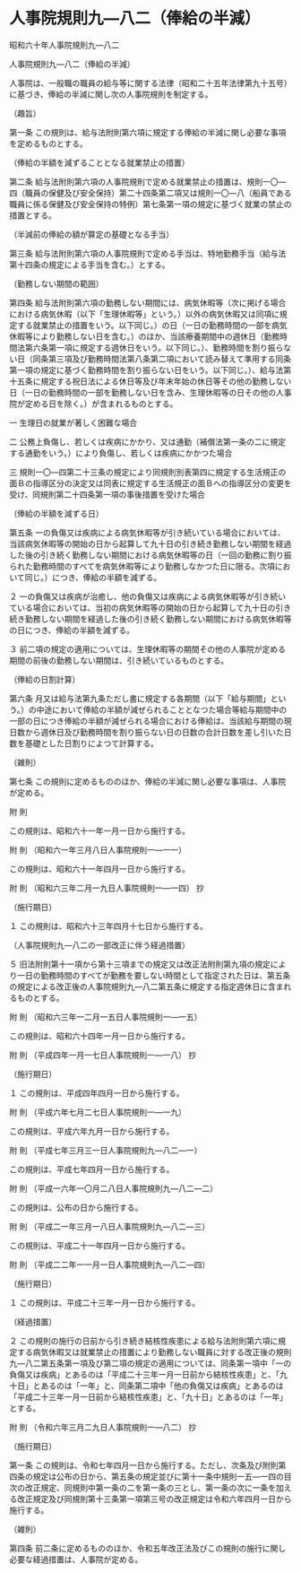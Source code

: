 # 人事院規則九―八二（俸給の半減）

昭和六十年人事院規則九―八二

人事院規則九―八二（俸給の半減）

人事院は、一般職の職員の給与等に関する法律（昭和二十五年法律第九十五号）に基づき、俸給の半減に関し次の人事院規則を制定する。

（趣旨）

第一条 この規則は、給与法附則第六項に規定する俸給の半減に関し必要な事項を定めるものとする。

（俸給の半額を減ずることとなる就業禁止の措置）

第二条 給与法附則第六項の人事院規則で定める就業禁止の措置は、規則一〇―四（職員の保健及び安全保持）第二十四条第二項又は規則一〇―八（船員である職員に係る保健及び安全保持の特例）第七条第一項の規定に基づく就業の禁止の措置とする。

（半減前の俸給の額が算定の基礎となる手当）

第三条 給与法附則第六項の人事院規則で定める手当は、特地勤務手当（給与法第十四条の規定による手当を含む。）とする。

（勤務しない期間の範囲）

第四条 給与法附則第六項の勤務しない期間には、病気休暇等（次に掲げる場合における病気休暇（以下「生理休暇等」という。）以外の病気休暇又は同項に規定する就業禁止の措置をいう。以下同じ。）の日（一日の勤務時間の一部を病気休暇等により勤務しない日を含む。）のほか、当該療養期間中の週休日（勤務時間法第六条第一項に規定する週休日をいう。以下同じ。）、勤務時間を割り振らない日（同条第三項及び勤務時間法第八条第二項において読み替えて準用する同条第一項の規定に基づく勤務時間を割り振らない日をいう。以下同じ。）、給与法第十五条に規定する祝日法による休日等及び年末年始の休日等その他の勤務しない日（一日の勤務時間の一部を勤務しない日を含み、生理休暇等の日その他の人事院が定める日を除く。）が含まれるものとする。

一 生理日の就業が著しく困難な場合

二 公務上負傷し、若しくは疾病にかかり、又は通勤（補償法第一条の二に規定する通勤をいう。）により負傷し、若しくは疾病にかかつた場合

三 規則一〇―四第二十三条の規定により同規則別表第四に規定する生活規正の面Ｂの指導区分の決定又は同表に規定する生活規正の面Ｂへの指導区分の変更を受け、同規則第二十四条第一項の事後措置を受けた場合

（俸給の半額を減ずる日）

第五条 一の負傷又は疾病による病気休暇等が引き続いている場合においては、当該病気休暇等の開始の日から起算して九十日の引き続き勤務しない期間を経過した後の引き続く勤務しない期間における病気休暇等の日（一回の勤務に割り振られた勤務時間のすべてを病気休暇等により勤務しなかつた日に限る。次項において同じ。）につき、俸給の半額を減ずる。

２ 一の負傷又は疾病が治癒し、他の負傷又は疾病による病気休暇等が引き続いている場合においては、当初の病気休暇等の開始の日から起算して九十日の引き続き勤務しない期間を経過した後の引き続く勤務しない期間における病気休暇等の日につき、俸給の半額を減ずる。

３ 前二項の規定の適用については、生理休暇等の期間その他の人事院が定める期間の前後の勤務しない期間は、引き続いているものとする。

（俸給の日割計算）

第六条 月又は給与法第九条ただし書に規定する各期間（以下「給与期間」という。）の中途において俸給の半額が減ぜられることとなつた場合等給与期間中の一部の日につき俸給の半額が減ぜられる場合における俸給は、当該給与期間の現日数から週休日及び勤務時間を割り振らない日の日数の合計日数を差し引いた日数を基礎とした日割りによつて計算する。

（雑則）

第七条 この規則に定めるもののほか、俸給の半減に関し必要な事項は、人事院が定める。

附 則

この規則は、昭和六十一年一月一日から施行する。

附 則 （昭和六一年三月八日人事院規則一―一一）

この規則は、昭和六十一年四月一日から施行する。

附 則 （昭和六三年二月一九日人事院規則一―一四） 抄

（施行期日）

１ この規則は、昭和六十三年四月十七日から施行する。

（人事院規則九―八二の一部改正に伴う経過措置）

５ 旧法附則第十一項から第十三項までの規定又は改正法附則第九項の規定により一日の勤務時間のすべてが勤務を要しない時間として指定された日は、第五条の規定による改正後の人事院規則九―八二第五条に規定する指定週休日に含まれるものとする。

附 則 （昭和六三年一二月一五日人事院規則一―一五）

この規則は、昭和六十四年一月一日から施行する。

附 則 （平成四年一月一七日人事院規則一―一八） 抄

（施行期日）

１ この規則は、平成四年四月一日から施行する。

附 則 （平成六年七月二七日人事院規則一―一九）

この規則は、平成六年九月一日から施行する。

附 則 （平成七年三月三一日人事院規則九―八二―一）

この規則は、平成七年四月一日から施行する。

附 則 （平成一六年一〇月二八日人事院規則九―八二―二）

この規則は、公布の日から施行する。

附 則 （平成二一年三月一八日人事院規則九―八二―三）

この規則は、平成二十一年四月一日から施行する。

附 則 （平成二二年一一月一日人事院規則九―八二―四）

（施行期日）

１ この規則は、平成二十三年一月一日から施行する。

（経過措置）

２ この規則の施行の日前から引き続き結核性疾患による給与法附則第六項に規定する病気休暇又は就業禁止の措置により勤務しない職員に対する改正後の規則九―八二第五条第一項及び第二項の規定の適用については、同条第一項中「一の負傷又は疾病」とあるのは「平成二十三年一月一日前から結核性疾患」と、「九十日」とあるのは「一年」と、同条第二項中「他の負傷又は疾病」とあるのは「平成二十三年一月一日前から結核性疾患」と、「九十日」とあるのは「一年」とする。

附 則 （令和六年三月二九日人事院規則一―八二） 抄

（施行期日）

第一条 この規則は、令和七年四月一日から施行する。ただし、次条及び附則第四条の規定は公布の日から、第五条の規定並びに第十一条中規則一五―一四の目次の改正規定、同規則中第一条の二を第一条の三とし、第一条の次に一条を加える改正規定及び同規則第十三条第一項第三号の改正規定は令和六年四月一日から施行する。

（雑則）

第四条 前二条に定めるもののほか、令和五年改正法及びこの規則の施行に関し必要な経過措置は、人事院が定める。
